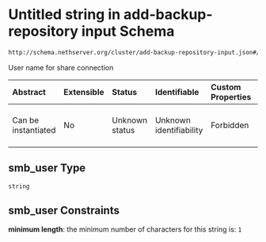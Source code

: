 # Untitled string in add-backup-repository input Schema

```txt
http://schema.nethserver.org/cluster/add-backup-repository-input.json#/$defs/smb_parameters/properties/smb_user
```

User name for share connection

| Abstract            | Extensible | Status         | Identifiable            | Custom Properties | Additional Properties | Access Restrictions | Defined In                                                                                            |
| :------------------ | :--------- | :------------- | :---------------------- | :---------------- | :-------------------- | :------------------ | :---------------------------------------------------------------------------------------------------- |
| Can be instantiated | No         | Unknown status | Unknown identifiability | Forbidden         | Allowed               | none                | [add-backup-repository-input.json\*](cluster/add-backup-repository-input.json "open original schema") |

## smb\_user Type

`string`

## smb\_user Constraints

**minimum length**: the minimum number of characters for this string is: `1`
